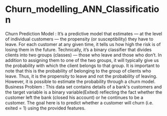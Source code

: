 # Churn_modelling_ANN_Classification
Churn Prediction Model :  It’s a predictive model that estimates — at the level of individual customers — the propensity (or susceptibility) they have to leave. For each customer at any given time, it tells us how high the risk is of losing them in the future.  Technically, it’s a binary classifier that divides clients into two groups (classes) — those who leave and those who don’t. In addition to assigning them to one of the two groups, it will typically give us the probability with which the client belongs to that group.  It is important to note that this is the probability of belonging to the group of clients who leave. Thus, it is the propensity to leave and not the probability of leaving. However, it is possible to estimate the probability through a churn model.  Business Problem :  This data set contains details of a bank's customers and the target variable is a binary variable(Exited) reflecting the fact whether the customer left the bank (closed his account) or he continues to be a customer. The goal here is to predict whether a customer will churn (i.e. exited = 1) using the provided features.
